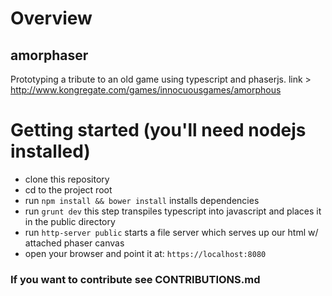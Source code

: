 # Overview
## amorphaser
Prototyping a tribute to an old game using typescript and phaserjs. link > http://www.kongregate.com/games/innocuousgames/amorphous

# Getting started (you'll need nodejs installed)
- clone this repository
- cd to the project root
- run ```npm install && bower install``` installs dependencies
- run ```grunt dev``` this step transpiles typescript into javascript and places it in the public directory
- run ```http-server public``` starts a file server which serves up our html w/ attached phaser canvas
- open your browser and point it at: ```https://localhost:8080```

### If you want to contribute see CONTRIBUTIONS.md
